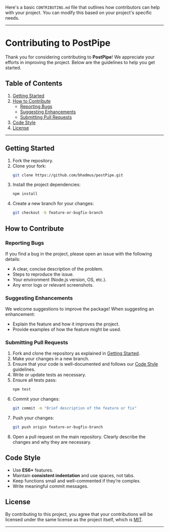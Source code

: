 Here's a basic `CONTRIBUTING.md` file that outlines how contributors can help with your project. You can modify this based on your project's specific needs.

---

# Contributing to PostPipe

Thank you for considering contributing to **PostPipe**! We appreciate your efforts in improving the project. Below are the guidelines to help you get started.

## Table of Contents

1. [Getting Started](#getting-started)
2. [How to Contribute](#how-to-contribute)
    - [Reporting Bugs](#reporting-bugs)
    - [Suggesting Enhancements](#suggesting-enhancements)
    - [Submitting Pull Requests](#submitting-pull-requests)
3. [Code Style](#code-style)
4. [License](#license)

---

## Getting Started

1. Fork the repository.
2. Clone your fork:
   ```bash
   git clone https://github.com/bhadmus/postPipe.git
   ```
3. Install the project dependencies:
   ```bash
   npm install
   ```
4. Create a new branch for your changes:
   ```bash
   git checkout -b feature-or-bugfix-branch
   ```

## How to Contribute

### Reporting Bugs

If you find a bug in the project, please open an issue with the following details:

- A clear, concise description of the problem.
- Steps to reproduce the issue.
- Your environment (Node.js version, OS, etc.).
- Any error logs or relevant screenshots.

### Suggesting Enhancements

We welcome suggestions to improve the package! When suggesting an enhancement:

- Explain the feature and how it improves the project.
- Provide examples of how the feature might be used.

### Submitting Pull Requests

1. Fork and clone the repository as explained in [Getting Started](#getting-started).
2. Make your changes in a new branch.
3. Ensure that your code is well-documented and follows our [Code Style](#code-style) guidelines.
4. Write or update tests as necessary.
5. Ensure all tests pass:
   ```bash
   npm test
   ```
6. Commit your changes:
   ```bash
   git commit -m "Brief description of the feature or fix"
   ```
7. Push your changes:
   ```bash
   git push origin feature-or-bugfix-branch
   ```
8. Open a pull request on the main repository. Clearly describe the changes and why they are necessary.

## Code Style

- Use **ES6+** features.
- Maintain **consistent indentation** and use spaces, not tabs.
- Keep functions small and well-commented if they’re complex.
- Write meaningful commit messages.



## License

By contributing to this project, you agree that your contributions will be licensed under the same license as the project itself, which is [MIT](LICENSE).

---
